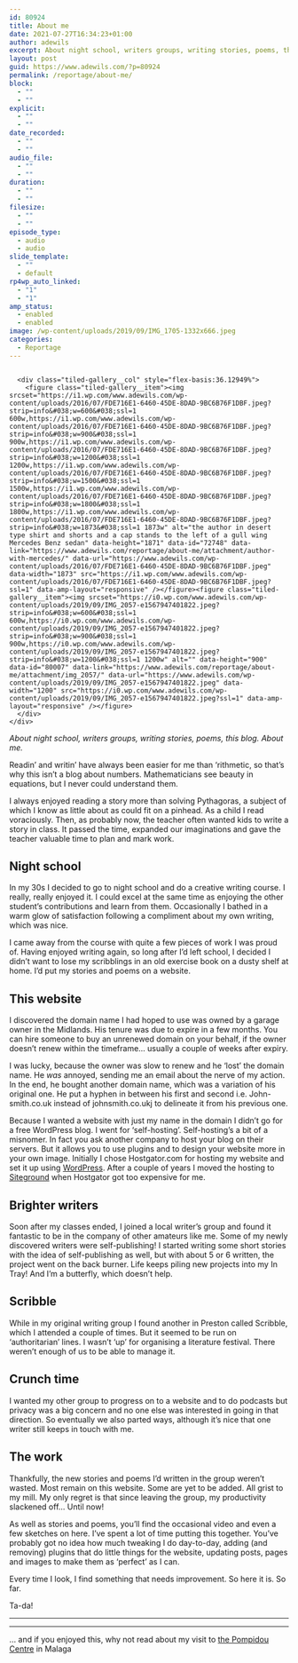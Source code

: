 ```yaml
---
id: 80924
title: About me
date: 2021-07-27T16:34:23+01:00
author: adewils
excerpt: About night school, writers groups, writing stories, poems, this blog. About me.
layout: post
guid: https://www.adewils.com/?p=80924
permalink: /reportage/about-me/
block:
  - ""
  - ""
explicit:
  - ""
  - ""
date_recorded:
  - ""
  - ""
audio_file:
  - ""
  - ""
duration:
  - ""
  - ""
filesize:
  - ""
  - ""
episode_type:
  - audio
  - audio
slide_template:
  - ""
  - default
rp4wp_auto_linked:
  - "1"
  - "1"
amp_status:
  - enabled
  - enabled
image: /wp-content/uploads/2019/09/IMG_1705-1332x666.jpeg
categories:
  - Reportage
---
```

<div class="wp-block-jetpack-tiled-gallery aligncenter is-style-rectangular">
  <div class="tiled-gallery__gallery">
    <div class="tiled-gallery__row">
      <div class="tiled-gallery__col" style="flex-basis:63.87051%">
        <figure class="tiled-gallery__item"><img srcset="https://i1.wp.com/www.adewils.com/wp-content/uploads/2021/06/Adrian-Russia-Hat.jpg?strip=info&#038;w=600&#038;ssl=1 600w,https://i1.wp.com/www.adewils.com/wp-content/uploads/2021/06/Adrian-Russia-Hat.jpg?strip=info&#038;w=800&#038;ssl=1 800w" alt="" data-height="800" data-id="80829" data-link="https://www.adewils.com/adrian-russia-hat/" data-url="https://www.adewils.com/wp-content/uploads/2021/06/Adrian-Russia-Hat.jpg" data-width="800" src="https://i1.wp.com/www.adewils.com/wp-content/uploads/2021/06/Adrian-Russia-Hat.jpg?ssl=1" data-amp-layout="responsive" /></figure>
      </div>
      
      <div class="tiled-gallery__col" style="flex-basis:36.12949%">
        <figure class="tiled-gallery__item"><img srcset="https://i1.wp.com/www.adewils.com/wp-content/uploads/2016/07/FDE716E1-6460-45DE-8DAD-9BC6B76F1DBF.jpeg?strip=info&#038;w=600&#038;ssl=1 600w,https://i1.wp.com/www.adewils.com/wp-content/uploads/2016/07/FDE716E1-6460-45DE-8DAD-9BC6B76F1DBF.jpeg?strip=info&#038;w=900&#038;ssl=1 900w,https://i1.wp.com/www.adewils.com/wp-content/uploads/2016/07/FDE716E1-6460-45DE-8DAD-9BC6B76F1DBF.jpeg?strip=info&#038;w=1200&#038;ssl=1 1200w,https://i1.wp.com/www.adewils.com/wp-content/uploads/2016/07/FDE716E1-6460-45DE-8DAD-9BC6B76F1DBF.jpeg?strip=info&#038;w=1500&#038;ssl=1 1500w,https://i1.wp.com/www.adewils.com/wp-content/uploads/2016/07/FDE716E1-6460-45DE-8DAD-9BC6B76F1DBF.jpeg?strip=info&#038;w=1800&#038;ssl=1 1800w,https://i1.wp.com/www.adewils.com/wp-content/uploads/2016/07/FDE716E1-6460-45DE-8DAD-9BC6B76F1DBF.jpeg?strip=info&#038;w=1873&#038;ssl=1 1873w" alt="the author in desert type shirt and shorts and a cap stands to the left of a gull wing Mercedes Benz sedan" data-height="1871" data-id="72748" data-link="https://www.adewils.com/reportage/about-me/attachment/author-with-mercedes/" data-url="https://www.adewils.com/wp-content/uploads/2016/07/FDE716E1-6460-45DE-8DAD-9BC6B76F1DBF.jpeg" data-width="1873" src="https://i1.wp.com/www.adewils.com/wp-content/uploads/2016/07/FDE716E1-6460-45DE-8DAD-9BC6B76F1DBF.jpeg?ssl=1" data-amp-layout="responsive" /></figure><figure class="tiled-gallery__item"><img srcset="https://i0.wp.com/www.adewils.com/wp-content/uploads/2019/09/IMG_2057-e1567947401822.jpeg?strip=info&#038;w=600&#038;ssl=1 600w,https://i0.wp.com/www.adewils.com/wp-content/uploads/2019/09/IMG_2057-e1567947401822.jpeg?strip=info&#038;w=900&#038;ssl=1 900w,https://i0.wp.com/www.adewils.com/wp-content/uploads/2019/09/IMG_2057-e1567947401822.jpeg?strip=info&#038;w=1200&#038;ssl=1 1200w" alt="" data-height="900" data-id="80007" data-link="https://www.adewils.com/reportage/about-me/attachment/img_2057/" data-url="https://www.adewils.com/wp-content/uploads/2019/09/IMG_2057-e1567947401822.jpeg" data-width="1200" src="https://i0.wp.com/www.adewils.com/wp-content/uploads/2019/09/IMG_2057-e1567947401822.jpeg?ssl=1" data-amp-layout="responsive" /></figure>
      </div>
    </div>
  </div>
</div>

<p class="has-drop-cap">
  <em>About night school, writers groups, writing stories, poems, this blog. About me.</em>
</p>

Readin&#8217; and writin&#8217; have always been easier for me than &#8216;rithmetic, so that&#8217;s why this isn&#8217;t a blog about numbers. Mathematicians see beauty in equations, but I never could understand them. 

I always enjoyed reading a story more than solving Pythagoras, a subject of which I know as little about as could fit on a pinhead. As a child I read voraciously. Then, as probably now, the teacher often wanted kids to write a story in class. It passed the time, expanded our imaginations and gave the teacher valuable time to plan and mark work.

## Night school

In my 30s I decided to go to night school and do a creative writing course. I really, really enjoyed it. I could excel at the same time as enjoying the other student&#8217;s contributions and learn from them. Occasionally I bathed in a warm glow of satisfaction following a compliment about my own writing, which was nice. 

I came away from the course with quite a few pieces of work I was proud of. Having enjoyed writing again, so long after I&#8217;d left school, I decided I didn&#8217;t want to lose my scribblings in an old exercise book on a dusty shelf at home. I&#8217;d put my stories and poems on a website. 

## This website

I discovered the domain name I had hoped to use was owned by a garage owner in the Midlands. His tenure was due to expire in a few months. You can hire someone to buy an unrenewed domain on your behalf, if the owner doesn&#8217;t renew within the timeframe&#8230; usually a couple of weeks after expiry.

I was lucky, because the owner was slow to renew and he &#8216;lost&#8217; the domain name. He _was_ annoyed, sending me an email about the nerve of my action. In the end, he bought another domain name, which was a variation of his original one. He put a hyphen in between his first and second i.e. John-smith.co.uk instead of johnsmith.co.ukj to delineate it from his previous one. 

Because I wanted a website with just my name in the domain I didn&#8217;t go for a free WordPress blog. I went for &#8216;self-hosting&#8217;. Self-hosting&#8217;s a bit of a misnomer. In fact you ask another company to host your blog on their servers. But it allows you to use plugins and to design your website more in your own image. Initially I chose Hostgator.com for hosting my website and set it up using <a href="https://wordpress.com/?apppromo" target="_blank" rel="noreferrer noopener nofollow">WordPress</a>. After a couple of years I moved the hosting to <a href="https://www.siteground.co.uk" target="_blank" rel="noreferrer noopener nofollow">Siteground</a> when Hostgator got too expensive for me.

## Brighter writers

Soon after my classes ended, I joined a local writer&#8217;s group and found it fantastic to be in the company of other amateurs like me. Some of my newly discovered writers were self-publishing! I started writing some short stories with the idea of self-publishing as well, but with about 5 or 6 written, the project went on the back burner. Life keeps piling new projects into my In Tray! And I&#8217;m a butterfly, which doesn&#8217;t help.

## Scribble

While in my originaI writing group I found another in Preston called Scribble, which I attended a couple of times. But it seemed to be run on &#8216;authoritarian&#8217; lines. I wasn&#8217;t &#8216;up&#8217; for organising a literature festival. There weren&#8217;t enough of us to be able to manage it.

## Crunch time

I wanted my other group to progress on to a website and to do podcasts but privacy was a big concern and no one else was interested in going in that direction. So eventually we also parted ways, although it&#8217;s nice that one writer still keeps in touch with me.

## The work

Thankfully, the new stories and poems I&#8217;d written in the group weren&#8217;t wasted. Most remain on this website. Some are yet to be added. All grist to my mill. My only regret is that since leaving the group, my productivity slackened off&#8230; Until now!

As well as stories and poems, you&#8217;ll find the occasional video and even a few sketches on here. I&#8217;ve spent a lot of time putting this together. You&#8217;ve probably got no idea how much tweaking I do day-to-day, adding (and removing) plugins that do little things for the website, updating posts, pages and images to make them as &#8216;perfect&#8217; as I can. 

Every time I look, I find something that needs improvement. So here it is. So far. 

Ta-da!

<hr class="wp-block-separator" />

<hr class="wp-block-separator is-style-wide" />

&#8230; and if you enjoyed this, why not read about my visit to [the Pompidou Centre](https://www.adewils.com/reportage/cac-and-centre-pompidou-malaga-2-2/) in Malaga